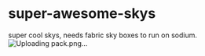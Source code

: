# super-awesome-skys
super cool skys, needs fabric sky boxes to run on sodium.
![Uploading pack.png…]()
